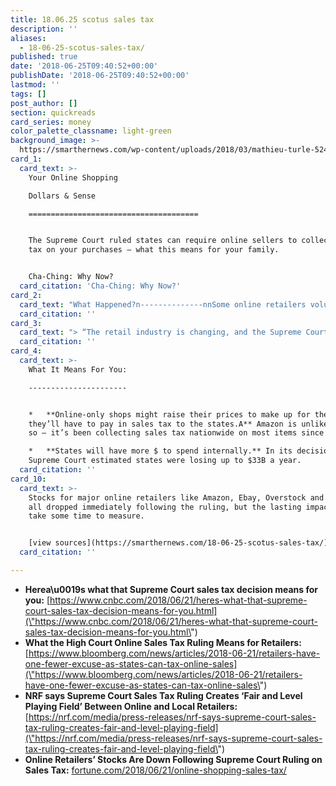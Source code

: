 ```yaml
---
title: 18.06.25 scotus sales tax
description: ''
aliases:
  - 18-06-25-scotus-sales-tax/
published: true
date: '2018-06-25T09:40:52+00:00'
publishDate: '2018-06-25T09:40:52+00:00'
lastmod: ''
tags: []
post_author: []
section: quickreads
card_series: money
color_palette_classname: light-green
background_image: >-
  https://smarthernews.com/wp-content/uploads/2018/03/mathieu-turle-524977-unsplash-scaled.jpg
card_1:
  card_text: >-
    Your Online Shopping  

    Dollars & Sense

    ======================================


    The Supreme Court ruled states can require online sellers to collect sales
    tax on your purchases – what this means for your family.


    Cha-Ching: Why Now?
  card_citation: 'Cha-Ching: Why Now?'
card_2:
  card_text: "What Happened?n--------------nnSome online retailers voluntarily collect sales tax in the 45 states + DC that impose a sales tax, **but many don’t**, placing brick-and-mortar shops at a disadvantage.nnThe high court overturned a 1992 ruling prohibiting states from collecting sales tax from out-of-state retailers w/o a ax1Cphysical presenceax1D in the same state as the buyer."
  card_citation: ''
card_3:
  card_text: "> “The retail industry is changing, and the Supreme Court has acted correctly in recognizing that itax19s time for outdated sales tax policies to change as well. This ruling clears the way for a fair and level playing field where all retailers compete under the same sales tax rules whether they sell merchandise online, in-store or both.ax1Dn> n> National Retail Federation President and CEO Matthew Shay"
  card_citation: ''
card_4:
  card_text: >-
    What It Means For You:

    ----------------------


    *   **Online-only shops might raise their prices to make up for the money
    they’ll have to pay in sales tax to the states.A** Amazon is unlikely to do
    so – it’s been collecting sales tax nationwide on most items since 2017.

    *   **States will have more $ to spend internally.** In its decision, the
    Supreme Court estimated states were losing up to $33B a year.
  card_citation: ''
card_10:
  card_text: >-
    Stocks for major online retailers like Amazon, Ebay, Overstock and Wayfair
    all dropped immediately following the ruling, but the lasting impact will
    take some time to measure.


    [view sources](https://smarthernews.com/18-06-25-scotus-sales-tax/)
  card_citation: ''

---
```

*   **Herea\\u0019s what that Supreme Court sales tax decision means for you:** [https://www.cnbc.com/2018/06/21/heres-what-that-supreme-court-sales-tax-decision-means-for-you.html](\"https://www.cnbc.com/2018/06/21/heres-what-that-supreme-court-sales-tax-decision-means-for-you.html\")
*   **What the High Court Online Sales Tax Ruling Means for Retailers:** [https://www.bloomberg.com/news/articles/2018-06-21/retailers-have-one-fewer-excuse-as-states-can-tax-online-sales](\"https://www.bloomberg.com/news/articles/2018-06-21/retailers-have-one-fewer-excuse-as-states-can-tax-online-sales\")
*   **NRF says Supreme Court Sales Tax Ruling Creates ‘Fair and Level Playing Field’ Between Online and Local Retailers:** [https://nrf.com/media/press-releases/nrf-says-supreme-court-sales-tax-ruling-creates-fair-and-level-playing-field](\"https://nrf.com/media/press-releases/nrf-says-supreme-court-sales-tax-ruling-creates-fair-and-level-playing-field\")
*   **Online Retailers’ Stocks Are Down Following Supreme Court Ruling on Sales Tax:** [fortune.com/2018/06/21/online-shopping-sales-tax/](\"http://fortune.com/2018/06/21/online-shopping-sales-tax/\")